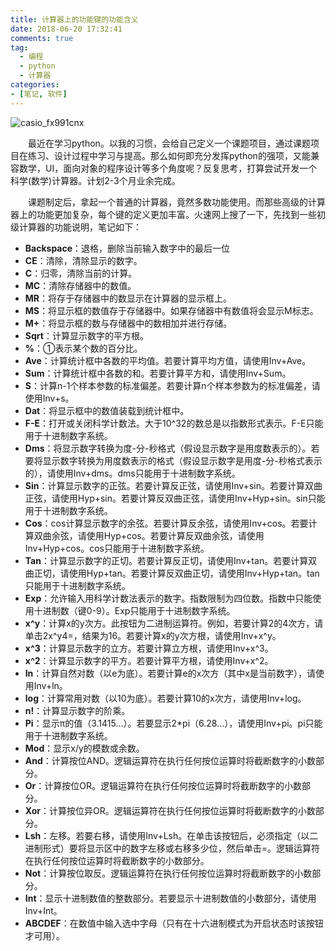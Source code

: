 ```yaml
---
title: 计算器上的功能键的功能含义
date: 2018-06-20 17:32:41
comments: true
tag: 
  - 编程
  - python
  - 计算器
categories:
- [笔记, 软件]
---
```


![casio_fx991cnx](http://oss.xknife.net/casio_fx991cnx.jpg)

　　最近在学习python。以我的习惯，会给自己定义一个课题项目，通过课题项目在练习、设计过程中学习与提高。那么如何即充分发挥python的强项，又能兼容数学，UI，面向对象的程序设计等多个角度呢？反复思考，打算尝试开发一个科学(数学)计算器。计划2-3个月业余完成。

　　课题制定后，拿起一个普通的计算器，竟然多数功能使用。而那些高级的计算器上的功能更加复杂，每个键的定义更加丰富。火速网上搜了一下，先找到一些初级计算器的功能说明，笔记如下：

<ul>
<li><strong>Backspace</strong>：退格，删除当前输入数字中的最后一位</li>
<li><strong>CE</strong>：清除，清除显示的数字。</li>
<li><strong>C</strong>：归零，清除当前的计算。</li>
<li><strong>MC</strong>：清除存储器中的数值。</li>
<li><strong>MR</strong>：将存于存储器中的数显示在计算器的显示框上。</li>
<li><strong>MS</strong>：将显示框的数值存于存储器中。如果存储器中有数值将会显示M标志。</li>
<li><strong>M+</strong>：将显示框的数与存储器中的数相加并进行存储。</li>
<li><strong>Sqrt</strong>：计算显示数字的平方根。</li>
<li><strong>%</strong>：①表示某个数的百分比。</li>
<li><strong>Ave</strong>：计算统计框中各数的平均值。若要计算平均方值，请使用Inv+Ave。</li>
<li><strong>Sum</strong>：计算统计框中各数的和。若要计算平方和，请使用Inv+Sum。</li>
<li><strong>S</strong>：计算n-1个样本参数的标准偏差。若要计算n个样本参数为的标准偏差，请使用Inv+s。</li>
<li><strong>Dat</strong>：将显示框中的数值装载到统计框中。</li>
<li><strong>F-E</strong>：打开或关闭科学计数法。大于10^32的数总是以指数形式表示。F-E只能用于十进制数字系统。</li>
<li><strong>Dms</strong>：将显示数字转换为度-分-秒格式（假设显示数字是用度数表示的）。若要将显示数字转换为用度数表示的格式（假设显示数字是用度-分-秒格式表示的），请使用Inv+dms。dms只能用于十进制数字系统。</li>
<li><strong>Sin</strong>：计算显示数字的正弦。若要计算反正弦，请使用Inv+sin。若要计算双曲正弦，请使用Hyp+sin。若要计算反双曲正弦，请使用Inv+Hyp+sin。sin只能用于十进制数字系统。</li>
<li><strong>Cos</strong>：cos计算显示数字的余弦。若要计算反余弦，请使用Inv+cos。若要计算双曲余弦，请使用Hyp+cos。若要计算反双曲余弦，请使用Inv+Hyp+cos。cos只能用于十进制数字系统。</li>
<li><strong>Tan</strong>：计算显示数字的正切。若要计算反正切，请使用Inv+tan。若要计算双曲正切，请使用Hyp+tan。若要计算反双曲正切，请使用Inv+Hyp+tan。tan只能用于十进制数字系统。</li>
<li><strong>Exp</strong>：允许输入用科学计数法表示的数字。指数限制为四位数。指数中只能使用十进制数（键0-9）。Exp只能用于十进制数字系统。</li>
<li><strong>x^y</strong>：计算x的y次方。此按钮为二进制运算符。例如，若要计算2的4次方，请单击2x^y4=，结果为16。若要计算x的y次方根，请使用Inv+x^y。</li>
<li><strong>x^3</strong>：计算显示数字的立方。若要计算立方根，请使用Inv+x^3。</li>
<li><strong>x^2</strong>：计算显示数字的平方。若要计算平方根，请使用Inv+x^2。</li>
<li><strong>ln</strong>：计算自然对数（以e为底）。若要计算e的x次方（其中x是当前数字），请使用Inv+ln。</li>
<li><strong>log</strong>：计算常用对数（以10为底）。若要计算10的x次方，请使用Inv+log。</li>
<li><strong>n!</strong>：计算显示数字的阶乘。</li>
<li><strong>Pi</strong>：显示π的值（3.1415...）。若要显示2*pi（6.28...），请使用Inv+pi。pi只能用于十进制数字系统。</li>
<li><strong>Mod</strong>：显示x/y的模数或余数。</li>
<li><strong>And</strong>：计算按位AND。逻辑运算符在执行任何按位运算时将截断数字的小数部分。</li>
<li><strong>Or</strong>：计算按位OR。逻辑运算符在执行任何按位运算时将截断数字的小数部分。</li>
<li><strong>Xor</strong>：计算按位异OR。逻辑运算符在执行任何按位运算时将截断数字的小数部分。</li>
<li><strong>Lsh</strong>：左移。若要右移，请使用Inv+Lsh。在单击该按钮后，必须指定（以二进制形式）要将显示区中的数字左移或右移多少位，然后单击=。逻辑运算符在执行任何按位运算时将截断数字的小数部分。</li>
<li><strong>Not</strong>：计算按位取反。逻辑运算符在执行任何按位运算时将截断数字的小数部分。</li>
<li><strong>Int</strong>：显示十进制数值的整数部分。若要显示十进制数值的小数部分，请使用Inv+Int。</li>
<li><strong>ABCDEF</strong>：在数值中输入选中字母（只有在十六进制模式为开启状态时该按钮才可用）。</li>
</ul>